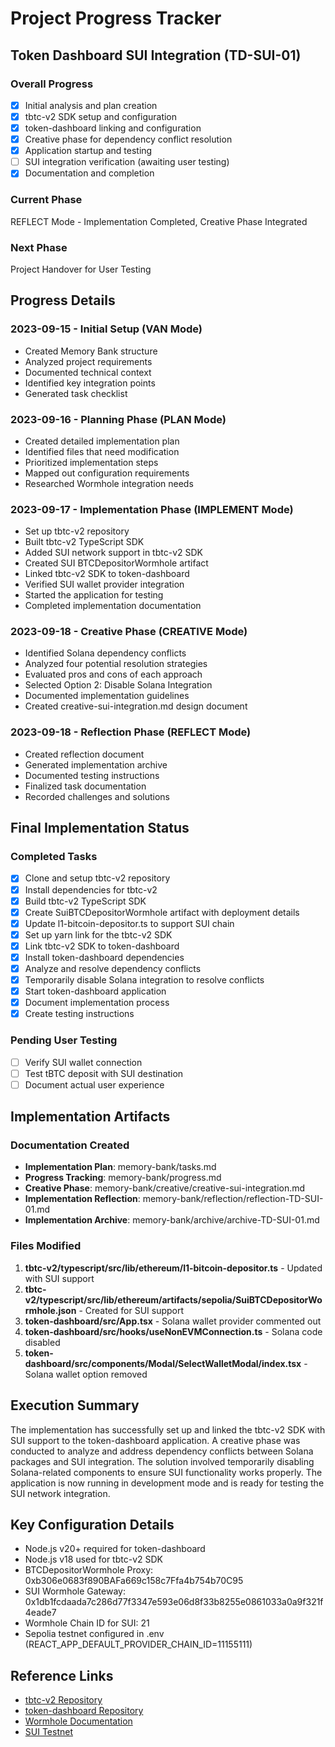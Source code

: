 # Project Progress Tracker

## Token Dashboard SUI Integration (TD-SUI-01)

### Overall Progress

- [x] Initial analysis and plan creation
- [x] tbtc-v2 SDK setup and configuration
- [x] token-dashboard linking and configuration
- [x] Creative phase for dependency conflict resolution
- [x] Application startup and testing
- [ ] SUI integration verification (awaiting user testing)
- [x] Documentation and completion

### Current Phase

REFLECT Mode - Implementation Completed, Creative Phase Integrated

### Next Phase

Project Handover for User Testing

## Progress Details

### 2023-09-15 - Initial Setup (VAN Mode)

- Created Memory Bank structure
- Analyzed project requirements
- Documented technical context
- Identified key integration points
- Generated task checklist

### 2023-09-16 - Planning Phase (PLAN Mode)

- Created detailed implementation plan
- Identified files that need modification
- Prioritized implementation steps
- Mapped out configuration requirements
- Researched Wormhole integration needs

### 2023-09-17 - Implementation Phase (IMPLEMENT Mode)

- Set up tbtc-v2 repository
- Built tbtc-v2 TypeScript SDK
- Added SUI network support in tbtc-v2 SDK
- Created SUI BTCDepositorWormhole artifact
- Linked tbtc-v2 SDK to token-dashboard
- Verified SUI wallet provider integration
- Started the application for testing
- Completed implementation documentation

### 2023-09-18 - Creative Phase (CREATIVE Mode)

- Identified Solana dependency conflicts
- Analyzed four potential resolution strategies
- Evaluated pros and cons of each approach
- Selected Option 2: Disable Solana Integration
- Documented implementation guidelines
- Created creative-sui-integration.md design document

### 2023-09-18 - Reflection Phase (REFLECT Mode)

- Created reflection document
- Generated implementation archive
- Documented testing instructions
- Finalized task documentation
- Recorded challenges and solutions

## Final Implementation Status

### Completed Tasks

- [x] Clone and setup tbtc-v2 repository
- [x] Install dependencies for tbtc-v2
- [x] Build tbtc-v2 TypeScript SDK
- [x] Create SuiBTCDepositorWormhole artifact with deployment details
- [x] Update l1-bitcoin-depositor.ts to support SUI chain
- [x] Set up yarn link for the tbtc-v2 SDK
- [x] Link tbtc-v2 SDK to token-dashboard
- [x] Install token-dashboard dependencies
- [x] Analyze and resolve dependency conflicts
- [x] Temporarily disable Solana integration to resolve conflicts
- [x] Start token-dashboard application
- [x] Document implementation process
- [x] Create testing instructions

### Pending User Testing

- [ ] Verify SUI wallet connection
- [ ] Test tBTC deposit with SUI destination
- [ ] Document actual user experience

## Implementation Artifacts

### Documentation Created

- **Implementation Plan**: memory-bank/tasks.md
- **Progress Tracking**: memory-bank/progress.md
- **Creative Phase**: memory-bank/creative/creative-sui-integration.md
- **Implementation Reflection**: memory-bank/reflection/reflection-TD-SUI-01.md
- **Implementation Archive**: memory-bank/archive/archive-TD-SUI-01.md

### Files Modified

1. **tbtc-v2/typescript/src/lib/ethereum/l1-bitcoin-depositor.ts** - Updated with SUI support
2. **tbtc-v2/typescript/src/lib/ethereum/artifacts/sepolia/SuiBTCDepositorWormhole.json** - Created for SUI support
3. **token-dashboard/src/App.tsx** - Solana wallet provider commented out
4. **token-dashboard/src/hooks/useNonEVMConnection.ts** - Solana code disabled
5. **token-dashboard/src/components/Modal/SelectWalletModal/index.tsx** - Solana wallet option removed

## Execution Summary

The implementation has successfully set up and linked the tbtc-v2 SDK with SUI support to the token-dashboard application. A creative phase was conducted to analyze and address dependency conflicts between Solana packages and SUI integration. The solution involved temporarily disabling Solana-related components to ensure SUI functionality works properly. The application is now running in development mode and is ready for testing the SUI network integration.

## Key Configuration Details

- Node.js v20+ required for token-dashboard
- Node.js v18 used for tbtc-v2 SDK
- BTCDepositorWormhole Proxy: 0xb306e0683f890BAFa669c158c7Ffa4b754b70C95
- SUI Wormhole Gateway: 0x1db1fcdaada7c286d77f3347e593e06d8f33b8255e0861033a0a9f321f4eade7
- Wormhole Chain ID for SUI: 21
- Sepolia testnet configured in .env (REACT_APP_DEFAULT_PROVIDER_CHAIN_ID=11155111)

## Reference Links

- [tbtc-v2 Repository](https://github.com/keep-network/tbtc-v2)
- [token-dashboard Repository](https://github.com/threshold-network/token-dashboard)
- [Wormhole Documentation](https://docs.wormhole.com)
- [SUI Testnet](https://docs.sui.io/testnet)
